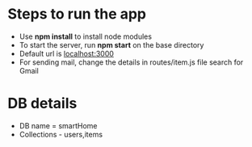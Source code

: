 Steps to run the app
=====================
* Use **npm install** to install node modules
* To start the server, run **npm start** on the base directory
* Default url is [localhost:3000](http://localhost:3000)
* For sending mail, change the details in routes/item.js file search for Gmail

DB details
==========
* DB name = smartHome
* Collections - users,items

